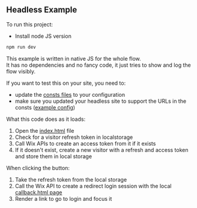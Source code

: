 Headless Example
----------------

To run this project:
* Install node JS version 
```js
npm run dev
```

This example is written in native JS for the whole flow.  
It has no dependencies and no fancy code, it just tries to show and log the flow visibly.  

If you want to test this on your site, you need to:   
* update the <a href="src/js//consts.js">consts files</a> to your configuration  
* make sure you updated your headless site to support the URLs in the consts (<a href="src//images/headless settings.png">example 
config</a>)

What this code does as it loads:    
1. Open the <a href="src/index.html">index.html</a> file 
2. Check for a visitor refresh token in localstorage 
3. Call Wix APIs to create an access token from it if it exists
4. If it doesn't exist, create a new visitor with a refresh and access token and store them in local storage  

When clicking the button:  
1. Take the refresh token from the local storage
2. Call the Wix API to create a redirect login session with the local <a href="src/callback.html">callback.html page</a>
3. Render a link to go to login and focus it